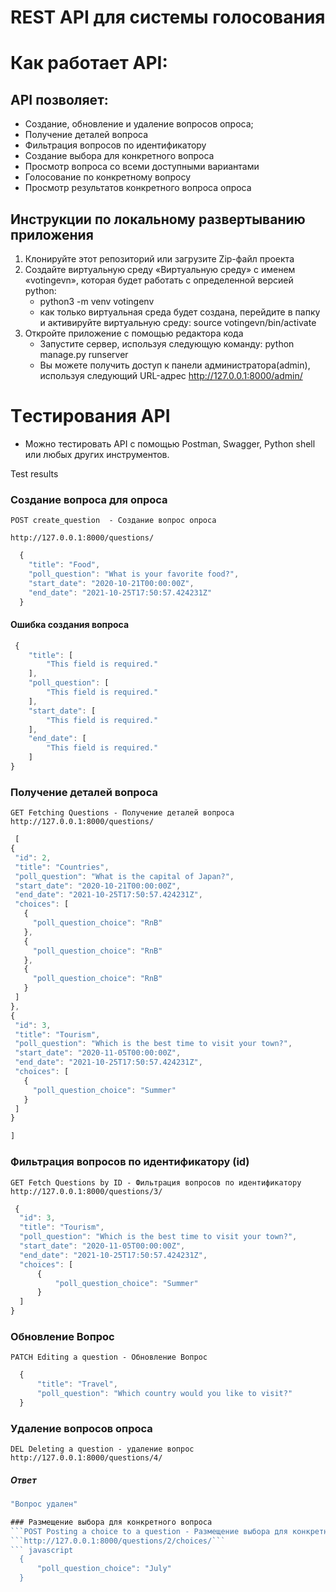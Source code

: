 # REST API для системы голосования

# Как работает API:
 
 ## API позволяет:

   - Создание, обновление и удаление вопросов опроса;
   - Получение деталей вопроса
   - Фильтрация вопросов по идентификатору
   - Создание выбора для конкретного вопроса
   - Просмотр вопроса со всеми доступными вариантами
   - Голосование по конкретному вопросу
   - Просмотр результатов конкретного вопроса опроса

## Инструкции по локальному развертыванию приложения

1. Клонируйте этот репозиторий или загрузите Zip-файл проекта
2. Создайте виртуальную среду «Виртуальную среду» с именем «votingevn», которая будет работать с определенной версией python:
   - python3 -m venv votingenv 
   - как только виртуальная среда будет создана, перейдите в папку и активируйте виртуальную среду:  source votingevn/bin/activate
3. Откройте приложение с помощью редактора кода
   - Запустите сервер, используя следующую команду: python manage.py runserver
   - Вы можете получить доступ к панели администратора(admin), используя следующий URL-адрес http://127.0.0.1:8000/admin/

# Tестирования API
  - Можно тестировать API с помощью Postman, Swagger, Python shell или любых других инструментов.

Test results

### Создание вопроса для опроса
 ```POST create_question  - Создание вопрос опроса```
 
 ```http://127.0.0.1:8000/questions/```
 
```javascript
  {
    "title": "Food",
    "poll_question": "What is your favorite food?",
    "start_date": "2020-10-21T00:00:00Z",
    "end_date": "2021-10-25T17:50:57.424231Z"
  }
 ```
 #### Ошибка создания вопроса
 ```javascript
  {
     "title": [
         "This field is required."
     ],
     "poll_question": [
         "This field is required."
     ],
     "start_date": [
         "This field is required."
     ],
     "end_date": [
         "This field is required."
     ]
 }
  ```
  ### Получение деталей вопроса
  ```GET Fetching Questions - Получение деталей вопроса```
  ```http://127.0.0.1:8000/questions/ ```
  
   ```javascript
    [
  {
    "id": 2,
    "title": "Countries",
    "poll_question": "What is the capital of Japan?",
    "start_date": "2020-10-21T00:00:00Z",
    "end_date": "2021-10-25T17:50:57.424231Z",
    "choices": [
      {
        "poll_question_choice": "RnB"
      },
      {
        "poll_question_choice": "RnB"
      },
      {
        "poll_question_choice": "RnB"
      }
    ]
  },
  {
    "id": 3,
    "title": "Tourism",
    "poll_question": "Which is the best time to visit your town?",
    "start_date": "2020-11-05T00:00:00Z",
    "end_date": "2021-10-25T17:50:57.424231Z",
    "choices": [
      {
        "poll_question_choice": "Summer"
      }
    ]
  }
  
   ]
   ```
   ### Фильтрация вопросов по идентификатору (id)
   ```GET Fetch Questions by ID - Фильтрация вопросов по идентификатору ```
   ```http://127.0.0.1:8000/questions/3/ ```
   ```javascript
    {
     "id": 3,
     "title": "Tourism",
     "poll_question": "Which is the best time to visit your town?",
     "start_date": "2020-11-05T00:00:00Z",
     "end_date": "2021-10-25T17:50:57.424231Z",
     "choices": [
         {
             "poll_question_choice": "Summer"
         }
     ]
 }
```
### Обновление Вопрос
```PATCH Editing a question - Обновление Вопрос```
``` javascript
  {
      "title": "Travel",
      "poll_question": "Which country would you like to visit?"
  }

```
### Удаление вопросов опроса
```DEL Deleting a question - удаление вопрос```
```http://127.0.0.1:8000/questions/4/```
##### Ответ
```javascript 
"Вопрос удален"

### Размещение выбора для конкретного вопроса
```POST Posting a choice to a question - Размещение выбора для конкретного вопроса```
```http://127.0.0.1:8000/questions/2/choices/```
``` javascript
  {
      "poll_question_choice": "July"
  }
```





